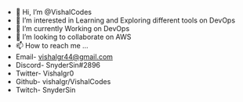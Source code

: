 - 👋 Hi, I’m @VishalCodes
- 👀 I’m interested in Learning and Exploring different tools on DevOps
- 🌱 I’m currently Working on DevOps
- 💞️ I’m looking to collaborate on AWS
- 📫 How to reach me ...
- Email- vishalgr44@gmail.com
- Discord- SnyderSin#2896
- Twitter- Vishalgr0
-  Github- vishalgr/VishalCodes
-  Twitch- SnyderSin
     
     

<!---
VishalCodes/VishalCodes is a ✨ special ✨ repository because its `README.md` (this file) appears on your GitHub profile.
You can click the Preview link to take a look at your changes.
--->
